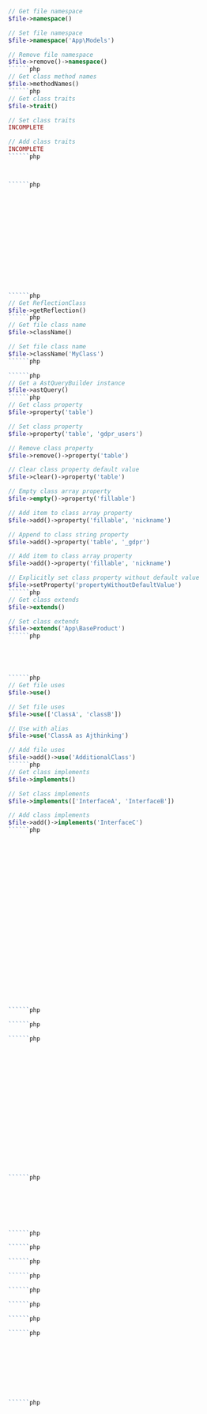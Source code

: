 ```php
// Get file namespace
$file->namespace()

// Set file namespace
$file->namespace('App\Models')

// Remove file namespace
$file->remove()->namespace()
``````php
// Get class method names
$file->methodNames()
``````php
// Get class traits
$file->trait()

// Set class traits
INCOMPLETE

// Add class traits
INCOMPLETE
``````php



``````php















``````php
// Get ReflectionClass
$file->getReflection()
``````php
// Get file class name
$file->className()

// Set file class name
$file->className('MyClass')
``````php

``````php
// Get a AstQueryBuilder instance
$file->astQuery()
``````php
// Get class property
$file->property('table')

// Set class property
$file->property('table', 'gdpr_users')

// Remove class property
$file->remove()->property('table')

// Clear class property default value
$file->clear()->property('table')

// Empty class array property
$file->empty()->property('fillable')

// Add item to class array property
$file->add()->property('fillable', 'nickname')

// Append to class string property
$file->add()->property('table', '_gdpr')

// Add item to class array property
$file->add()->property('fillable', 'nickname')

// Explicitly set class property without default value
$file->setProperty('propertyWithoutDefaultValue')
``````php
// Get class extends
$file->extends()

// Set class extends
$file->extends('App\BaseProduct')
``````php





``````php
// Get file uses
$file->use()

// Set file uses
$file->use(['ClassA', 'classB'])

// Use with alias
$file->use('ClassA as Ajthinking')

// Add file uses
$file->add()->use('AdditionalClass')
``````php
// Get class implements
$file->implements()

// Set class implements
$file->implements(['InterfaceA', 'InterfaceB'])

// Add class implements
$file->add()->implements('InterfaceC')
``````php

























``````php

``````php

``````php



















``````php







``````php

``````php

``````php

``````php

``````php

``````php

``````php

``````php









``````php

```